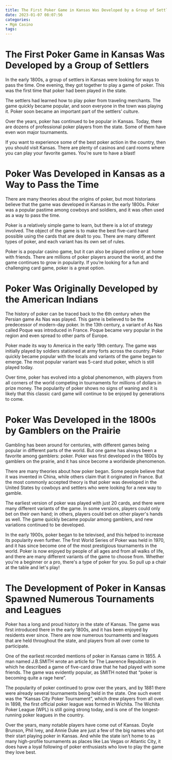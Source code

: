```yaml
---
title: The First Poker Game in Kansas Was Developed by a Group of Settlers
date: 2023-01-07 08:07:56
categories:
- Mgm Casino
tags:
---
```



#  The First Poker Game in Kansas Was Developed by a Group of Settlers

In the early 1800s, a group of settlers in Kansas were looking for ways to pass the time. One evening, they got together to play a game of poker. This was the first time that poker had been played in the state.

The settlers had learned how to play poker from traveling merchants. The game quickly became popular, and soon everyone in the town was playing it. Poker soon became an important part of the settlers’ culture.

Over the years, poker has continued to be popular in Kansas. Today, there are dozens of professional poker players from the state. Some of them have even won major tournaments.

If you want to experience some of the best poker action in the country, then you should visit Kansas. There are plenty of casinos and card rooms where you can play your favorite games. You’re sure to have a blast!

#  Poker Was Developed in Kansas as a Way to Pass the Time

There are many theories about the origins of poker, but most historians believe that the game was developed in Kansas in the early 1800s. Poker was a popular pastime among cowboys and soldiers, and it was often used as a way to pass the time.

Poker is a relatively simple game to learn, but there is a lot of strategy involved. The object of the game is to make the best five-card hand possible using the cards that are dealt to you. There are many different types of poker, and each variant has its own set of rules.

Poker is a popular casino game, but it can also be played online or at home with friends. There are millions of poker players around the world, and the game continues to grow in popularity. If you’re looking for a fun and challenging card game, poker is a great option.

#  Poker Was Originally Developed by the American Indians

The history of poker can be traced back to the 6th century when the Persian game As Nas was played. This game is believed to be the predecessor of modern-day poker. In the 13th century, a variant of As Nas called Poque was introduced in France. Poque became very popular in the region and even spread to other parts of Europe.

Poker made its way to America in the early 19th century. The game was initially played by soldiers stationed at army forts across the country. Poker quickly became popular with the locals and variants of the game began to emerge. The most popular variant was 5-card stud poker, which is still played today.

Over time, poker has evolved into a global phenomenon, with players from all corners of the world competing in tournaments for millions of dollars in prize money. The popularity of poker shows no signs of waning and it is likely that this classic card game will continue to be enjoyed by generations to come.

#  Poker Was Developed in the 1800s by Gamblers on the Prairie

Gambling has been around for centuries, with different games being popular in different parts of the world. But one game has always been a favorite among gamblers: poker. Poker was first developed in the 1800s by gamblers on the prairie, and it has since become a worldwide phenomenon.

There are many theories about how poker began. Some people believe that it was invented in China, while others claim that it originated in France. But the most commonly accepted theory is that poker was developed in the United States by cowboys and settlers who were looking for a new way to gamble.

The earliest version of poker was played with just 20 cards, and there were many different variants of the game. In some versions, players could only bet on their own hand; in others, players could bet on other player's hands as well. The game quickly became popular among gamblers, and new variations continued to be developed.

In the early 1900s, poker began to be televised, and this helped to increase its popularity even further. The first World Series of Poker was held in 1970, and it has since become one of the most prestigious tournaments in the world. Poker is now enjoyed by people of all ages and from all walks of life, and there are many different variants of the game to choose from. Whether you're a beginner or a pro, there's a type of poker for you. So pull up a chair at the table and let's play!

#  The Development of Poker in Kansas Spawned Numerous Tournaments and Leagues

Poker has a long and proud history in the state of Kansas. The game was first introduced there in the early 1800s, and it has been enjoyed by residents ever since. There are now numerous tournaments and leagues that are held throughout the state, and players from all over come to participate.

One of the earliest recorded mentions of poker in Kansas came in 1855. A man named J.B.SMITH wrote an article for The Lawrence Republican in which he described a game of five-card draw that he had played with some friends. The game was evidently popular, as SMITH noted that “poker is becoming quite a rage here”.

The popularity of poker continued to grow over the years, and by 1881 there were already several tournaments being held in the state. One such event was the “Kansas City Poker Tournament”, which drew players from all over. In 1898, the first official poker league was formed in Wichita. The Wichita Poker League (WPL) is still going strong today, and is one of the longest-running poker leagues in the country.

Over the years, many notable players have come out of Kansas. Doyle Brunson, Phil Ivey, and Annie Duke are just a few of the big names who got their start playing poker in Kansas. And while the state isn’t home to as many high-profile tournaments as places like Las Vegas or Atlantic City, it does have a loyal following of poker enthusiasts who love to play the game they love best.